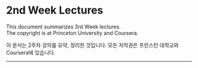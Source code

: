 # 2nd Week Lectures  
  
This document summarizes 3rd Week lectures.  
The copyright is at Princeton University and Coursera.  

이 문서는 2주차 강의를 요약, 정리한 것입니다. 모든 저작권은 프린스턴 대학교와 Coursera에 있습니다.  
***  
  
### 
